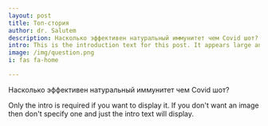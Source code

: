 ```yaml
--- 
layout: post
title: Топ-стория
author: dr. Salutem
description: Насколько эффективен натуральный иммунитет чем Covid шот?
intro: This is the introduction text for this post. It appears large and bold at the top of the post!
image: /img/question.png
i: fas fa-home

---
```


Насколько эффективен натуральный иммунитет чем Covid шот?


Only the intro is required if you want to display it. If you don't want an image then don't specify one and just the intro text will display.